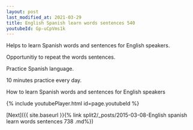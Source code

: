 ```yaml
---
layout: post
last_modified_at: 2021-03-29
title: English Spanish learn words sentences 540 
youtubeId: Gp-uCpVms1k
---
```

 
 
Helps to learn Spanish words and sentences for English speakers.

Opportunitiy to repeat the words sentences. 

Practice Spanish language. 
 
10 minutes practice every day. 
 
How to learn Spanish words and sentences for English speakers 
 
{% include youtubePlayer.html id=page.youtubeId %}
 
 
[Next]({{ site.baseurl }}{% link  split2/_posts/2015-03-08-English spanish learn words sentences 738 .md%})
 
